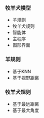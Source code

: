 ### 牧羊犬模型

- 羊规则
- 牧羊犬规则
- 智能体
- 主程序
- 图形界面

### 羊规则

- 基于KNN
- 基于视野距离

### 牧羊犬规则

- 基于最远距离
- 基于最大角度
